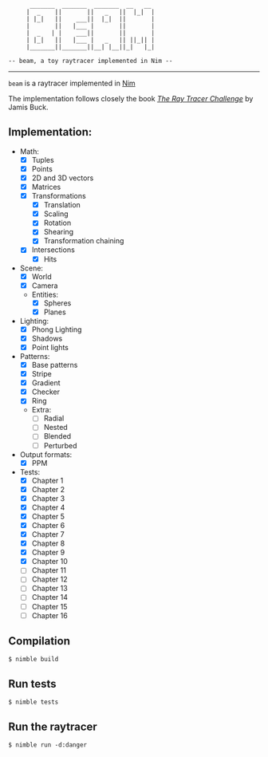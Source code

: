           _______  _______  _______  __   __ 
         |  _    ||       ||   _   ||  |_|  |
         | |_|   ||    ___||  |_|  ||       |
         |       ||   |___ |       ||       |
         |  _   | |    ___||       ||       |
         | |_|   ||   |___ |   _   || ||_|| |
         |_______||_______||__| |__||_|   |_|

    -- beam, a toy raytracer implemented in Nim --

--------

`beam` is a raytracer implemented in [Nim](https://nim-lang.org)

The implementation follows closely the book [*The Ray Tracer Challenge*](https://pragprog.com/titles/jbtracer/the-ray-tracer-challenge/) by Jamis Buck.

## Implementation:

  - Math:
    - [x] Tuples
    - [x] Points
    - [x] 2D and 3D vectors
    - [x] Matrices
    - [x] Transformations
      - [x] Translation
      - [x] Scaling      
      - [x] Rotation
      - [x] Shearing
      - [x] Transformation chaining
    - [x] Intersections
      - [x] Hits
  - Scene:
    - [x] World
    - [x] Camera
    - Entities:
      - [x] Spheres
      - [x] Planes     
  - Lighting:
    - [x] Phong Lighting
    - [x] Shadows
    - [x] Point lights 
  - Patterns:
    - [x] Base patterns
    - [x] Stripe
    - [x] Gradient
    - [x] Checker
    - [x] Ring
    - Extra:
      - [ ] Radial
      - [ ] Nested
      - [ ] Blended
      - [ ] Perturbed
  - Output formats:
    - [x] PPM 
  - Tests:
    - [x] Chapter 1
    - [x] Chapter 2
    - [x] Chapter 3
    - [x] Chapter 4
    - [x] Chapter 5
    - [x] Chapter 6
    - [x] Chapter 7
    - [x] Chapter 8
    - [x] Chapter 9
    - [x] Chapter 10
    - [ ] Chapter 11
    - [ ] Chapter 12
    - [ ] Chapter 13
    - [ ] Chapter 14
    - [ ] Chapter 15
    - [ ] Chapter 16

## Compilation

    $ nimble build

## Run tests

    $ nimble tests

## Run the raytracer

    $ nimble run -d:danger